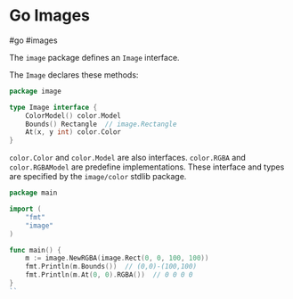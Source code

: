 # Go Images
#go #images

The `image` package defines an `Image` interface.

The `Image` declares these methods:
```go
package image

type Image interface {
    ColorModel() color.Model
    Bounds() Rectangle  // image.Rectangle
    At(x, y int) color.Color
}
```

`color.Color` and `color.Model` are also interfaces.
`color.RGBA` and `color.RGBAModel` are predefine implementations.
These interface and types are specified by the `image/color` stdlib package.

```go
package main

import (
	"fmt"
	"image"
)

func main() {
	m := image.NewRGBA(image.Rect(0, 0, 100, 100))
	fmt.Println(m.Bounds())  // (0,0)-(100,100)
	fmt.Println(m.At(0, 0).RGBA())  // 0 0 0 0
}
``
